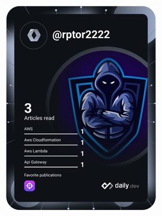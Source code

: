 <a href="https://app.daily.dev/rptor2222"><img src="https://github.com/adharv2645/adharv2645/blob/main/devcard.svg" width="400" alt="Rptor2222's Dev Card"/></a>
 
